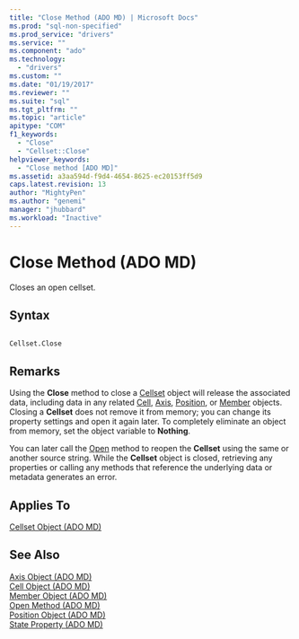 ```yaml
---
title: "Close Method (ADO MD) | Microsoft Docs"
ms.prod: "sql-non-specified"
ms.prod_service: "drivers"
ms.service: ""
ms.component: "ado"
ms.technology:
  - "drivers"
ms.custom: ""
ms.date: "01/19/2017"
ms.reviewer: ""
ms.suite: "sql"
ms.tgt_pltfrm: ""
ms.topic: "article"
apitype: "COM"
f1_keywords: 
  - "Close"
  - "Cellset::Close"
helpviewer_keywords: 
  - "Close method [ADO MD]"
ms.assetid: a3aa594d-f9d4-4654-8625-ec20153ff5d9
caps.latest.revision: 13
author: "MightyPen"
ms.author: "genemi"
manager: "jhubbard"
ms.workload: "Inactive"
---
```

# Close Method (ADO MD)
Closes an open cellset.  
  
## Syntax  
  
```  
  
Cellset.Close  
```  
  
## Remarks  
 Using the **Close** method to close a [Cellset](../../../ado/reference/ado-md-api/cellset-object-ado-md.md) object will release the associated data, including data in any related [Cell](../../../ado/reference/ado-md-api/cell-object-ado-md.md), [Axis](../../../ado/reference/ado-md-api/axis-object-ado-md.md), [Position](../../../ado/reference/ado-md-api/position-object-ado-md.md), or [Member](../../../ado/reference/ado-md-api/member-object-ado-md.md) objects. Closing a **Cellset** does not remove it from memory; you can change its property settings and open it again later. To completely eliminate an object from memory, set the object variable to **Nothing**.  
  
 You can later call the [Open](../../../ado/reference/ado-md-api/open-method-ado-md.md) method to reopen the **Cellset** using the same or another source string. While the **Cellset** object is closed, retrieving any properties or calling any methods that reference the underlying data or metadata generates an error.  
  
## Applies To  
 [Cellset Object (ADO MD)](../../../ado/reference/ado-md-api/cellset-object-ado-md.md)  
  
## See Also  
 [Axis Object (ADO MD)](../../../ado/reference/ado-md-api/axis-object-ado-md.md)   
 [Cell Object (ADO MD)](../../../ado/reference/ado-md-api/cell-object-ado-md.md)   
 [Member Object (ADO MD)](../../../ado/reference/ado-md-api/member-object-ado-md.md)   
 [Open Method (ADO MD)](../../../ado/reference/ado-md-api/open-method-ado-md.md)   
 [Position Object (ADO MD)](../../../ado/reference/ado-md-api/position-object-ado-md.md)   
 [State Property (ADO MD)](../../../ado/reference/ado-md-api/state-property-ado-md.md)
